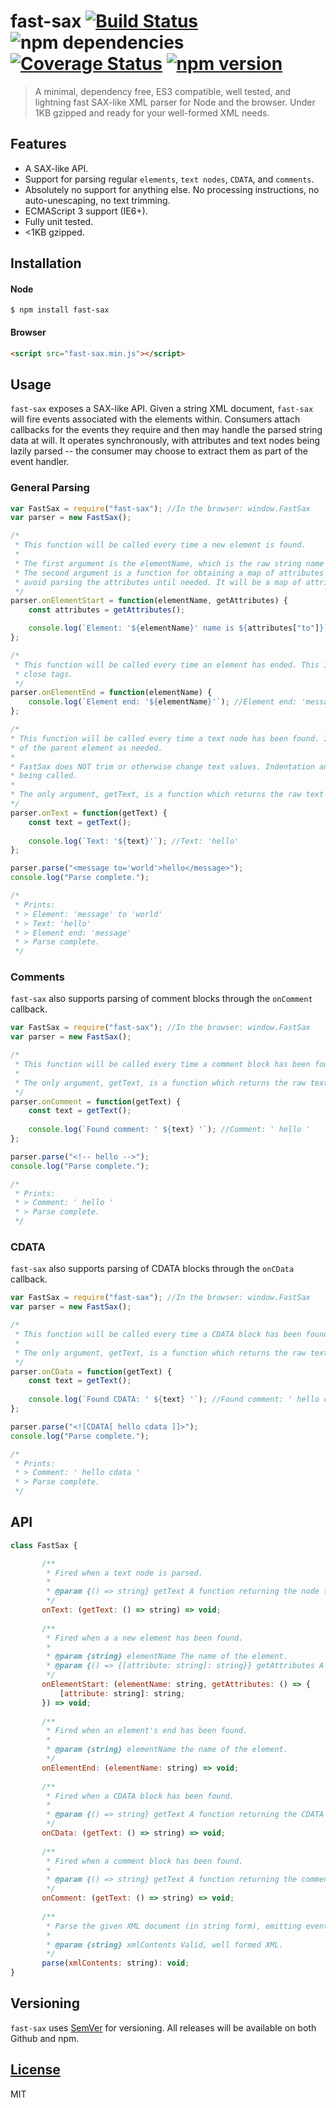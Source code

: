 # fast-sax [![Build Status](https://travis-ci.org/pnann/fast-sax.svg)](https://travis-ci.org/pnann/fast-sax) ![npm dependencies](https://david-dm.org/pnann/fast-sax.svg) [![Coverage Status](https://coveralls.io/repos/github/pnann/fast-sax/badge.svg?branch=master)](https://coveralls.io/github/pnann/fast-sax?branch=master) [![npm version](https://badge.fury.io/js/fast-sax.svg)](https://badge.fury.io/js/fast-sax)
> A minimal, dependency free, ES3 compatible, well tested, and lightning fast SAX-like XML parser for Node and the browser. 
Under 1KB gzipped and ready for your well-formed XML needs.

## Features
* A SAX-like API.
* Support for parsing regular `elements`, `text nodes`, `CDATA`, and `comments`.
* Absolutely no support for anything else. No processing instructions, no auto-unescaping, no text trimming.
* ECMAScript 3 support (IE6+).
* Fully unit tested.
* <1KB gzipped.

## Installation
#### Node

```console
$ npm install fast-sax
```

#### Browser

```html
<script src="fast-sax.min.js"></script>
```

## Usage

`fast-sax` exposes a SAX-like API. Given a string XML document, `fast-sax` will fire events associated
with the elements within. Consumers attach callbacks for the events they require and then may handle the parsed string
data at will. It operates synchronously, with attributes and text nodes being lazily parsed -- the consumer may choose
to extract them as part of the event handler.

### General Parsing
```javascript
var FastSax = require("fast-sax"); //In the browser: window.FastSax
var parser = new FastSax();

/*
 * This function will be called every time a new element is found. 
 * 
 * The first argument is the elementName, which is the raw string name of the element.
 * The second argument is a function for obtaining a map of attributes in the element. This function enables fast-sax to
 * avoid parsing the attributes until needed. It will be a map of attribute names to string values.
 */
parser.onElementStart = function(elementName, getAttributes) {
    const attributes = getAttributes();

    console.log(`Element: '${elementName}' name is ${attributes["to"]}`) //Element: 'message' to 'world'
};

/*
 * This function will be called every time an element has ended. This includes both self-closing elements and actual
 * close tags.
 */
parser.onElementEnd = function(elementName) {
    console.log(`Element end: '${elementName}'`); //Element end: 'message'
};

/*
* This function will be called every time a text node has been found. It is the user's responsibility to keep track
* of the parent element as needed.
*
* FastSax does NOT trim or otherwise change text values. Indentation and other whitespace will result in onText
* being called.
* 
* The only argument, getText, is a function which returns the raw text as a string.
*/
parser.onText = function(getText) {
    const text = getText();
    
    console.log(`Text: '${text}'`); //Text: 'hello'
};

parser.parse("<message to='world'>hello</message>");
console.log("Parse complete.");

/*
 * Prints:
 * > Element: 'message' to 'world'
 * > Text: 'hello'
 * > Element end: 'message' 
 * > Parse complete.
 */
```

### Comments
`fast-sax` also supports parsing of comment blocks through the `onComment` callback.

```javascript
var FastSax = require("fast-sax"); //In the browser: window.FastSax
var parser = new FastSax();

/*
 * This function will be called every time a comment block has been found.
 * 
 * The only argument, getText, is a function which returns the raw text as a string.
 */
parser.onComment = function(getText) {
    const text = getText();
    
    console.log(`Found comment: ' ${text} '`); //Comment: ' hello '
};

parser.parse("<!-- hello -->");
console.log("Parse complete.");

/*
 * Prints:
 * > Comment: ' hello '
 * > Parse complete.
 */
```

### CDATA
`fast-sax` also supports parsing of CDATA blocks through the `onCData` callback.

```javascript
var FastSax = require("fast-sax"); //In the browser: window.FastSax
var parser = new FastSax();

/*
 * This function will be called every time a CDATA block has been found.
 * 
 * The only argument, getText, is a function which returns the raw text as a string.
 */
parser.onCData = function(getText) {
    const text = getText();
    
    console.log(`Found CDATA: ' ${text} '`); //Found comment: ' hello cdata '
};

parser.parse("<![CDATA[ hello cdata ]]>");
console.log("Parse complete.");

/*
 * Prints:
 * > Comment: ' hello cdata '
 * > Parse complete.
 */

```
## API

```javascript
class FastSax {

       /**
        * Fired when a text node is parsed.
        *
        * @param {() => string} getText A function returning the node text as a string.
        */
       onText: (getText: () => string) => void;
       
       /**
        * Fired when a a new element has been found.
        *
        * @param {string} elementName The name of the element.
        * @param {() => {[attribute: string]: string}} getAttributes A function returning a map of attribute names to values.
        */
       onElementStart: (elementName: string, getAttributes: () => {
           [attribute: string]: string;
       }) => void;
       
       /**
        * Fired when an element's end has been found.
        *
        * @param {string} elementName the name of the element.
        */
       onElementEnd: (elementName: string) => void;
       
       /**
        * Fired when a CDATA block has been found.
        *
        * @param {() => string} getText A function returning the CDATA text as a string.
        */
       onCData: (getText: () => string) => void;
       
       /**
        * Fired when a comment block has been found.
        *
        * @param {() => string} getText A function returning the comment text as a string.
        */
       onComment: (getText: () => string) => void;
       
       /**
        * Parse the given XML document (in string form), emitting events along the way.
        *
        * @param {string} xmlContents Valid, well formed XML.
        */
       parse(xmlContents: string): void;
}

```

## Versioning

`fast-sax` uses [SemVer](http://semver.org/) for versioning. All releases will be available on both Github and npm.

## [License](LICENSE)
MIT
